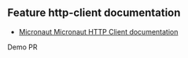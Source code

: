## Feature http-client documentation

- [Micronaut Micronaut HTTP Client documentation](https://docs.micronaut.io/latest/guide/index.html#httpClient)

Demo PR
